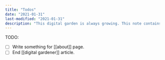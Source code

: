 ```yaml
---
title: "Todos"
date: "2021-01-31"
last-modified: "2021-01-31"
description: "This digital garden is always growing. This note contains my plans and todos associated with the garden's wellbeing."
---
```


TODO:

- [ ] Write something for [[about]] page.
- [ ] End [[digital gardener]] article.